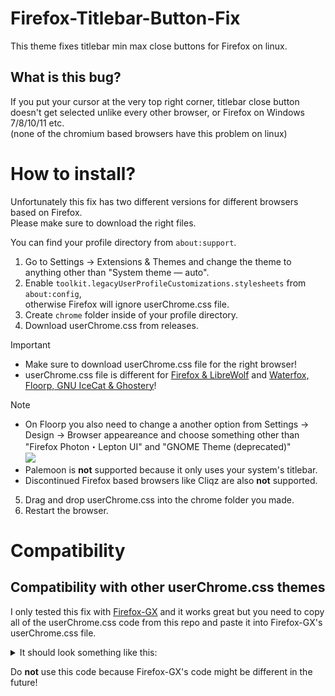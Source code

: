 # Firefox-Titlebar-Button-Fix
This theme fixes titlebar min max close buttons for Firefox on linux.

## What is this bug?
If you put your cursor at the very top right corner, titlebar close button doesn't get selected unlike every other browser, or Firefox on Windows 7/8/10/11 etc. <br>
(none of the chromium based browsers have this problem on linux)

# How to install?

Unfortunately this fix has two different versions for different browsers based on Firefox. <br>
Please make sure to download the right files.

You can find your profile directory from `about:support`.

1. Go to Settings -> Extensions & Themes and change the theme to anything other than "System theme — auto".
2. Enable `toolkit.legacyUserProfileCustomizations.stylesheets` from `about:config`, <br> otherwise Firefox will ignore userChrome.css file. 
3. Create `chrome` folder inside of your profile directory.
4. Download userChrome.css from releases.
>[!IMPORTANT]
> - Make sure to download userChrome.css file for the right browser! <br>
> - userChrome.css file is different for [Firefox & LibreWolf](https://github.com/birbkeks/Firefox-Titlebar-Button-Fix/releases/tag/FL) and [Waterfox, Floorp, GNU IceCat & Ghostery](https://github.com/birbkeks/Firefox-Titlebar-Button-Fix/releases/tag/WFIG)!

>[!NOTE]
> - On Floorp you also need to change a another option from Settings -> Design -> Browser appeareance and choose something other than "Firefox Photon・Lepton UI" and "GNOME Theme (deprecated)" <br>
![](https://github.com/birbkeks/Firefox-Titlebar-Button-Fix/assets/67545942/d1814a3b-c998-4961-977e-f9b704c6a6f8) <br>
> - Palemoon is **not** supported because it only uses your system's titlebar. <br>
> - Discontinued Firefox based browsers like Cliqz are also **not** supported.

5. Drag and drop userChrome.css into the chrome folder you made.
7. Restart the browser.

# Compatibility
## Compatibility with other userChrome.css themes
I only tested this fix with [Firefox-GX](https://github.com/Godiesc/firefox-gx) and it works great but you need to copy all of the userChrome.css code from this repo and paste it into Firefox-GX's userChrome.css file. <br>
<details> 
  <summary> It should look something like this: </summary>

```css

<-- Paste Firefox-Titlebar-Button-Fix code here -->

/* ############# Required files ############## */

@import url('components/ogx_root.css');
@import url('components/ogx_root-personal.css');
@import url('components/ogx_containers.css');
@import url('components/ogx_tabs-bar.css');
@import url('components/ogx_urlbar-searchbar.css');
@import url('components/ogx_windows-controls.css');
@import url('components/ogx_customize-styles.css');
@import url('components/ogx_sound.css');
@import url('components/ogx_arrowpanel.css');
@import url('components/ogx_contextual-menu.css');
@import url('components/ogx_notifications.css');
@import url('components/ogx_close-button.css');
@import url('components/ogx_button-styles.css');
@import url('components/ogx_library.css');
@import url('components/ogx_menu.css');
@import url('components/ogx_icons.css');

/* ############## Extra Files ###############  */

@import url('components/ogx_left-sidebar.css');
@import url('components/ogx_oneline.css');
@import url('components/ogx_tab-shapes.css');
@import url('components/ogx_tree-tabs.css');
@import url('components/ogx_autohide_bookmark-bar.css');
@import url('components/ogx_main-image.css');

/* ############# Your Personal File ##############  */

@import url('components/ogx_tricks.css');
```
</details>

Do **not** use this code because Firefox-GX's code might be different in the future!
